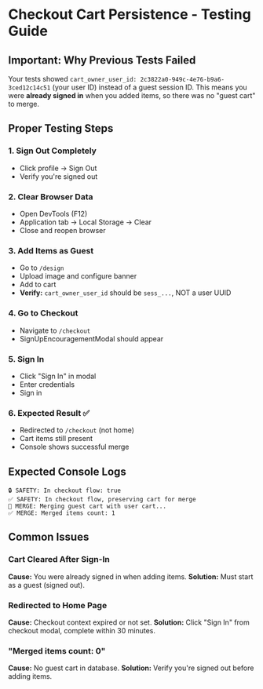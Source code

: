 # Checkout Cart Persistence - Testing Guide

## Important: Why Previous Tests Failed

Your tests showed `cart_owner_user_id: 2c3822a0-949c-4e76-b9a6-3ced12c14c51` (your user ID) instead of a guest session ID. This means you were **already signed in** when you added items, so there was no "guest cart" to merge.

## Proper Testing Steps

### 1. Sign Out Completely
- Click profile → Sign Out
- Verify you're signed out

### 2. Clear Browser Data
- Open DevTools (F12)
- Application tab → Local Storage → Clear
- Close and reopen browser

### 3. Add Items as Guest
- Go to `/design`
- Upload image and configure banner
- Add to cart
- **Verify:** `cart_owner_user_id` should be `sess_...`, NOT a user UUID

### 4. Go to Checkout
- Navigate to `/checkout`
- SignUpEncouragementModal should appear

### 5. Sign In
- Click "Sign In" in modal
- Enter credentials
- Sign in

### 6. Expected Result ✅
- Redirected to `/checkout` (not home)
- Cart items still present
- Console shows successful merge

## Expected Console Logs

```
🔒 SAFETY: In checkout flow: true
✅ SAFETY: In checkout flow, preserving cart for merge
🔄 MERGE: Merging guest cart with user cart...
✅ MERGE: Merged items count: 1
```

## Common Issues

### Cart Cleared After Sign-In
**Cause:** You were already signed in when adding items.
**Solution:** Must start as a guest (signed out).

### Redirected to Home Page
**Cause:** Checkout context expired or not set.
**Solution:** Click "Sign In" from checkout modal, complete within 30 minutes.

### "Merged items count: 0"
**Cause:** No guest cart in database.
**Solution:** Verify you're signed out before adding items.

